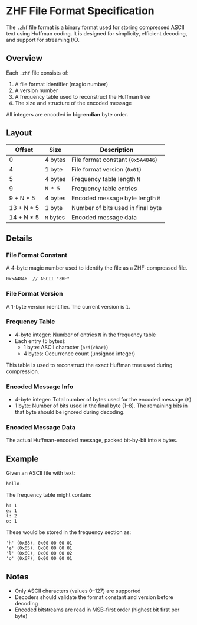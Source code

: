 # ZHF File Format Specification

The `.zhf` file format is a binary format used for storing compressed ASCII text using Huffman coding. It is designed for simplicity, efficient decoding, and support for streaming I/O.

## Overview

Each `.zhf` file consists of:

1. A file format identifier (magic number)
2. A version number
3. A frequency table used to reconstruct the Huffman tree
4. The size and structure of the encoded message

All integers are encoded in **big-endian** byte order.

## Layout

| Offset       | Size       | Description                          |
|--------------|------------|--------------------------------------|
| 0            | 4 bytes    | File format constant (`0x5A4846`)    |
| 4            | 1 byte     | File format version (`0x01`)         |
| 5            | 4 bytes    | Frequency table length `N`           |
| 9            | `N * 5`    | Frequency table entries              |
| 9 + N * 5    | 4 bytes    | Encoded message byte length `M`      |
| 13 + N * 5   | 1 byte     | Number of bits used in final byte    |
| 14 + N * 5   | `M` bytes  | Encoded message data                 |

## Details

### File Format Constant

A 4-byte magic number used to identify the file as a ZHF-compressed file.

```
0x5A4846  // ASCII "ZHF"
```

### File Format Version

A 1-byte version identifier. The current version is `1`.

### Frequency Table

- 4-byte integer: Number of entries `N` in the frequency table
- Each entry (5 bytes):
  - 1 byte: ASCII character (`ord(char)`)
  - 4 bytes: Occurrence count (unsigned integer)

This table is used to reconstruct the exact Huffman tree used during compression.

### Encoded Message Info

- 4-byte integer: Total number of bytes used for the encoded message (`M`)
- 1 byte: Number of bits used in the final byte (1–8). The remaining bits in that byte should be ignored during decoding.

### Encoded Message Data

The actual Huffman-encoded message, packed bit-by-bit into `M` bytes.

## Example

Given an ASCII file with text:

```
hello
```

The frequency table might contain:

```
h: 1
e: 1
l: 2
o: 1
```

These would be stored in the frequency section as:

```
'h' (0x68), 0x00 00 00 01
'e' (0x65), 0x00 00 00 01
'l' (0x6C), 0x00 00 00 02
'o' (0x6F), 0x00 00 00 01
```


## Notes

- Only ASCII characters (values 0–127) are supported
- Decoders should validate the format constant and version before decoding
- Encoded bitstreams are read in MSB-first order (highest bit first per byte)
